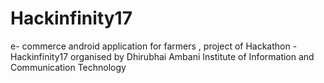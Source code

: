 # Hackinfinity17
e- commerce android application for farmers , project of Hackathon - Hackinfinity17 organised by Dhirubhai Ambani Institute of Information and Communication Technology 
